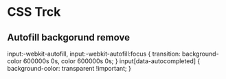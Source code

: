 # CSS Trck

## Autofill backgorund remove
input:-webkit-autofill,
input:-webkit-autofill:focus {
    transition: background-color 600000s 0s, color 600000s 0s;
}
input[data-autocompleted] {
    background-color: transparent !important;
}
